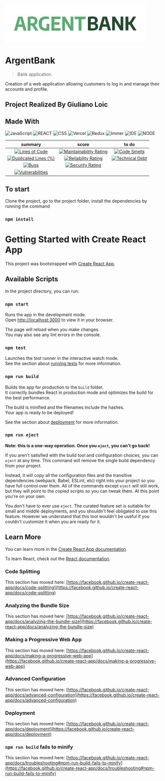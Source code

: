 ![Logo of the project](https://github.com/DevWeb13/giulianoloic_13_21042022/blob/master/public/img/argentBankLogo.png)

# ArgentBank

> Bank application.

Creation of a web application allowing customers to log in and manage their accounts and profile.

## Project Realized By Giuliano Loic

## Made With

![JavaScript](https://img.shields.io/badge/Language-JS-yellow) ![REACT](https://img.shields.io/badge/Framework-React-blue) ![CSS](https://img.shields.io/badge/style-CSS-yellow) ![Vercel](https://img.shields.io/badge/Deploy-Vercel-black) ![Redux](https://img.shields.io/badge/Library-Redux-blueviolet) ![Immer](https://img.shields.io/badge/Library-Immer-blueviolet) ![IDE](https://img.shields.io/badge/IDE-VsCode-blue) ![NODE](https://img.shields.io/badge/Node-v16.13.0-ff69b4)

|                                                                                                              summary                                                                                                               |                                                                                                           score                                                                                                            |                                                                                                      to do                                                                                                      |
| :--------------------------------------------------------------------------------------------------------------------------------------------------------------------------------------------------------------------------------: | :------------------------------------------------------------------------------------------------------------------------------------------------------------------------------------------------------------------------: | :-------------------------------------------------------------------------------------------------------------------------------------------------------------------------------------------------------------: |
|              [![Lines of Code](https://sonarcloud.io/api/project_badges/measure?project=DevWeb13_giulianoloic_13_21042022&metric=ncloc)](https://sonarcloud.io/summary/new_code?id=DevWeb13_giulianoloic_13_21042022)              |  [![Maintainability Rating](https://sonarcloud.io/api/project_badges/measure?project=DevWeb13_giulianoloic_13_21042022&metric=sqale_rating)](https://sonarcloud.io/summary/new_code?id=DevWeb13_giulianoloic_13_21042022)  |  [![Code Smells](https://sonarcloud.io/api/project_badges/measure?project=DevWeb13_giulianoloic_13_21042022&metric=code_smells)](https://sonarcloud.io/summary/new_code?id=DevWeb13_giulianoloic_13_21042022)   |
| [![Duplicated Lines (%)](https://sonarcloud.io/api/project_badges/measure?project=DevWeb13_giulianoloic_13_21042022&metric=duplicated_lines_density)](https://sonarcloud.io/summary/new_code?id=DevWeb13_giulianoloic_13_21042022) | [![Reliability Rating](https://sonarcloud.io/api/project_badges/measure?project=DevWeb13_giulianoloic_13_21042022&metric=reliability_rating)](https://sonarcloud.io/summary/new_code?id=DevWeb13_giulianoloic_13_21042022) | [![Technical Debt](https://sonarcloud.io/api/project_badges/measure?project=DevWeb13_giulianoloic_13_21042022&metric=sqale_index)](https://sonarcloud.io/summary/new_code?id=DevWeb13_giulianoloic_13_21042022) |
|                   [![Bugs](https://sonarcloud.io/api/project_badges/measure?project=DevWeb13_giulianoloic_13_21042022&metric=bugs)](https://sonarcloud.io/summary/new_code?id=DevWeb13_giulianoloic_13_21042022)                   |    [![Security Rating](https://sonarcloud.io/api/project_badges/measure?project=DevWeb13_giulianoloic_13_21042022&metric=security_rating)](https://sonarcloud.io/summary/new_code?id=DevWeb13_giulianoloic_13_21042022)    |                                                                                                                                                                                                                 |
|        [![Vulnerabilities](https://sonarcloud.io/api/project_badges/measure?project=DevWeb13_giulianoloic_13_21042022&metric=vulnerabilities)](https://sonarcloud.io/summary/new_code?id=DevWeb13_giulianoloic_13_21042022)        |                                                                                                                                                                                                                            |

## To start

Clone the project, go to the project folder, install the dependencies by running the command

### `npm install`

# Getting Started with Create React App

This project was bootstrapped with [Create React App](https://github.com/facebook/create-react-app).

## Available Scripts

In the project directory, you can run:

### `npm start`

Runs the app in the development mode.\
Open [http://localhost:3000](http://localhost:3000) to view it in your browser.

The page will reload when you make changes.\
You may also see any lint errors in the console.

### `npm test`

Launches the test runner in the interactive watch mode.\
See the section about [running tests](https://facebook.github.io/create-react-app/docs/running-tests) for more information.

### `npm run build`

Builds the app for production to the `build` folder.\
It correctly bundles React in production mode and optimizes the build for the best performance.

The build is minified and the filenames include the hashes.\
Your app is ready to be deployed!

See the section about [deployment](https://facebook.github.io/create-react-app/docs/deployment) for more information.

### `npm run eject`

**Note: this is a one-way operation. Once you `eject`, you can't go back!**

If you aren't satisfied with the build tool and configuration choices, you can `eject` at any time. This command will remove the single build dependency from your project.

Instead, it will copy all the configuration files and the transitive dependencies (webpack, Babel, ESLint, etc) right into your project so you have full control over them. All of the commands except `eject` will still work, but they will point to the copied scripts so you can tweak them. At this point you're on your own.

You don't have to ever use `eject`. The curated feature set is suitable for small and middle deployments, and you shouldn't feel obligated to use this feature. However we understand that this tool wouldn't be useful if you couldn't customize it when you are ready for it.

## Learn More

You can learn more in the [Create React App documentation](https://facebook.github.io/create-react-app/docs/getting-started).

To learn React, check out the [React documentation](https://reactjs.org/).

### Code Splitting

This section has moved here: [https://facebook.github.io/create-react-app/docs/code-splitting](https://facebook.github.io/create-react-app/docs/code-splitting)

### Analyzing the Bundle Size

This section has moved here: [https://facebook.github.io/create-react-app/docs/analyzing-the-bundle-size](https://facebook.github.io/create-react-app/docs/analyzing-the-bundle-size)

### Making a Progressive Web App

This section has moved here: [https://facebook.github.io/create-react-app/docs/making-a-progressive-web-app](https://facebook.github.io/create-react-app/docs/making-a-progressive-web-app)

### Advanced Configuration

This section has moved here: [https://facebook.github.io/create-react-app/docs/advanced-configuration](https://facebook.github.io/create-react-app/docs/advanced-configuration)

### Deployment

This section has moved here: [https://facebook.github.io/create-react-app/docs/deployment](https://facebook.github.io/create-react-app/docs/deployment)

### `npm run build` fails to minify

This section has moved here: [https://facebook.github.io/create-react-app/docs/troubleshooting#npm-run-build-fails-to-minify](https://facebook.github.io/create-react-app/docs/troubleshooting#npm-run-build-fails-to-minify)
